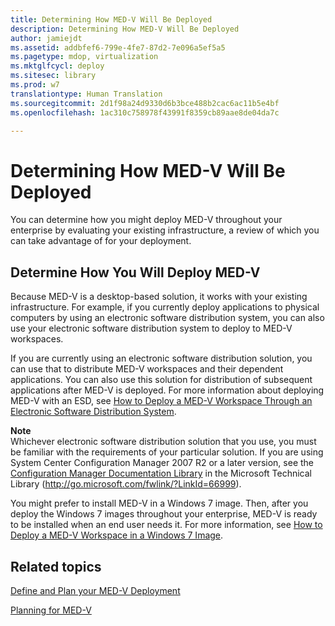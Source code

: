 ```yaml
---
title: Determining How MED-V Will Be Deployed
description: Determining How MED-V Will Be Deployed
author: jamiejdt
ms.assetid: addbfef6-799e-4fe7-87d2-7e096a5ef5a5
ms.pagetype: mdop, virtualization
ms.mktglfcycl: deploy
ms.sitesec: library
ms.prod: w7
translationtype: Human Translation
ms.sourcegitcommit: 2d1f98a24d9330d6b3bce488b2cac6ac11b5e4bf
ms.openlocfilehash: 1ac310c758978f43991f8359cb89aae8de04da7c

---
```



# Determining How MED-V Will Be Deployed


You can determine how you might deploy MED-V throughout your enterprise by evaluating your existing infrastructure, a review of which you can take advantage of for your deployment.

## Determine How You Will Deploy MED-V


Because MED-V is a desktop-based solution, it works with your existing infrastructure. For example, if you currently deploy applications to physical computers by using an electronic software distribution system, you can also use your electronic software distribution system to deploy to MED-V workspaces.

If you are currently using an electronic software distribution solution, you can use that to distribute MED-V workspaces and their dependent applications. You can also use this solution for distribution of subsequent applications after MED-V is deployed. For more information about deploying MED-V with an ESD, see [How to Deploy a MED-V Workspace Through an Electronic Software Distribution System](how-to-deploy-a-med-v-workspace-through-an-electronic-software-distribution-system.md).

**Note**  
Whichever electronic software distribution solution that you use, you must be familiar with the requirements of your particular solution. If you are using System Center Configuration Manager 2007 R2 or a later version, see the [Configuration Manager Documentation Library](http://go.microsoft.com/fwlink/?LinkId=66999) in the Microsoft Technical Library (http://go.microsoft.com/fwlink/?LinkId=66999).

 

You might prefer to install MED-V in a Windows 7 image. Then, after you deploy the Windows 7 images throughout your enterprise, MED-V is ready to be installed when an end user needs it. For more information, see [How to Deploy a MED-V Workspace in a Windows 7 Image](how-to-deploy-a-med-v-workspace-in-a-windows-7-image.md).

## Related topics


[Define and Plan your MED-V Deployment](define-and-plan-your-med-v-deployment.md)

[Planning for MED-V](planning-for-med-v.md)

 

 








<!--HONumber=Jun16_HO4-->


